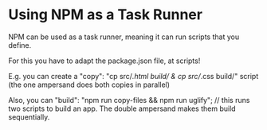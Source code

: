 # Using NPM as a Task Runner

NPM can be used as a task runner, meaning it can run scripts that you define. 

For this you have to adapt the package.json file, at scripts!

E.g. you can create a "copy": "cp src/*.html build/ & cp src/*.css build/" script (the one ampersand does both copies in parallel)

Also, you can "build": "npm run copy-files && npm run uglify"; // this runs two scripts to build an app. The double ampersand makes them build sequentially. 